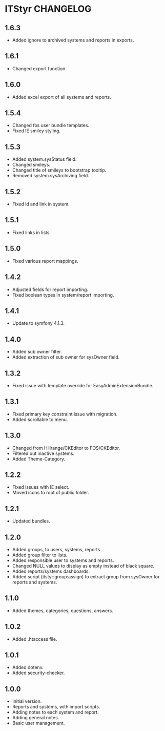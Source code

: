 # ITStyr CHANGELOG

## 1.6.3

* Added ignore to archived systems and reports in exports.

## 1.6.1

* Changed export function.

## 1.6.0

* Added excel export of all systems and reports.

## 1.5.4

* Changed fos user bundle templates.
* Fixed IE smiley styling.

## 1.5.3

* Added system.sysStatus field.
* Changed smileys.
* Changed title of smileys to bootstrap tooltip.
* Removed system.sysArchiving field.

## 1.5.2

* Fixed id and link in system.

## 1.5.1

* Fixed links in lists.

## 1.5.0

* Fixed various report mappings.

## 1.4.2

* Adjusted fields for report importing.
* Fixed boolean types in system/report importing.

## 1.4.1

* Update to symfony 4.1.3.

## 1.4.0

* Added sub owner filter.
* Added extraction of sub owner for sysOwner field.

## 1.3.2

* Fixed issue with template override for EasyAdminExtensionBundle.

## 1.3.1

* Fixed primary key constraint issue with migration.
* Added scrollable to menu.

## 1.3.0

* Changed from Hillrange/CKEditor to FOS/CKEditor.
* Filtered out inactive systems.
* Added Theme-Category.

## 1.2.2

* Fixed issues with IE select.
* Moved icons to root of public folder.

## 1.2.1

* Updated bundles.

## 1.2.0

* Added groups, to users, systems, reports.
* Added group filter to lists.
* Added responsible user to systems and reports.
* Changed NULL values to display as empty instead of black square.
* Added reports/systems dashboards.
* Added script (itstyr:group:assign) to extract group from sysOwner for reports
  and systems.

## 1.1.0

* Added themes, categories, questions, answers.

## 1.0.2

* Added .htaccess file.

## 1.0.1

* Added dotenv.
* Added security-checker.

## 1.0.0

* Initial version.
* Reports and systems, with import scripts.
* Adding notes to each system and report.
* Adding general notes.
* Basic user management.

